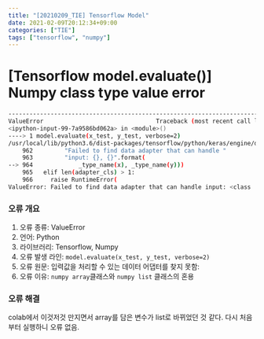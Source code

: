 ```yaml
---
title: "[20210209_TIE] Tensorflow Model"
date: 2021-02-09T20:12:34+09:00
categories: ["TIE"]
tags: ["tensorflow", "numpy"]
---
```


# [Tensorflow model.evaluate()] Numpy class type value error

```bash
---------------------------------------------------------------------------
ValueError                                Traceback (most recent call last)
<ipython-input-99-7a9586bd062a> in <module>()
----> 1 model.evaluate(x_test, y_test, verbose=2)
/usr/local/lib/python3.6/dist-packages/tensorflow/python/keras/engine/data_adapter.py in select_data_adapter(x, y)
    962         "Failed to find data adapter that can handle "
    963         "input: {}, {}".format(
--> 964             _type_name(x), _type_name(y)))
    965   elif len(adapter_cls) > 1:
    966     raise RuntimeError(
ValueError: Failed to find data adapter that can handle input: <class 'numpy.ndarray'>, (<class 'list'> containing values of types {'(<class \'list\'> containing values of types {"<class \'float\'>"})'})
```

### 오류 개요

1. 오류 종류: ValueError
2. 언어: Python
3. 라이브러리: Tensorflow, Numpy
4. 오류 발생 라인: `model.evaluate(x_test, y_test, verbose=2)`
5. 오류 원문: 입력값을 처리할 수 있는 데이터 어댑터를 찾지 못함:
6. 오류 이유: `numpy array`클래스와 `numpy list` 클래스의 혼용

### 오류 해결

colab에서 이것저것 만지면서 array를 담은 변수가 list로 바뀌었던 것 같다. 다시 처음부터 실행하니 오류 없음.